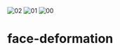 ![02](https://github.com/rezaanalytics11/face-deformation/assets/105513524/28410130-f7f1-41ae-9083-4e342f5e42a3)
![01](https://github.com/rezaanalytics11/face-deformation/assets/105513524/145432c5-88c0-499a-862a-47a70315da8a)
![00](https://github.com/rezaanalytics11/face-deformation/assets/105513524/40e9b96d-0455-4ada-9d01-a44371ba4e33)
# face-deformation
